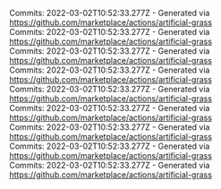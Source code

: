 Commits: 2022-03-02T10:52:33.277Z - Generated via https://github.com/marketplace/actions/artificial-grass
<br>
Commits: 2022-03-02T10:52:33.277Z - Generated via https://github.com/marketplace/actions/artificial-grass
<br>
Commits: 2022-03-02T10:52:33.277Z - Generated via https://github.com/marketplace/actions/artificial-grass
<br>
Commits: 2022-03-02T10:52:33.277Z - Generated via https://github.com/marketplace/actions/artificial-grass
<br>
Commits: 2022-03-02T10:52:33.277Z - Generated via https://github.com/marketplace/actions/artificial-grass
<br>
Commits: 2022-03-02T10:52:33.277Z - Generated via https://github.com/marketplace/actions/artificial-grass
<br>
Commits: 2022-03-02T10:52:33.277Z - Generated via https://github.com/marketplace/actions/artificial-grass
<br>
Commits: 2022-03-02T10:52:33.277Z - Generated via https://github.com/marketplace/actions/artificial-grass
<br>
Commits: 2022-03-02T10:52:33.277Z - Generated via https://github.com/marketplace/actions/artificial-grass
<br>
